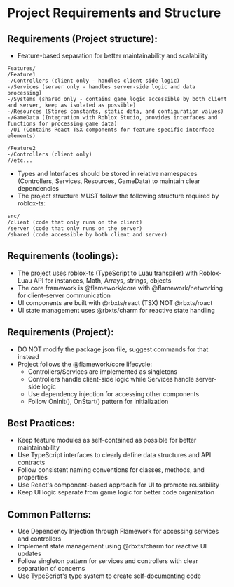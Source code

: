 # Project Requirements and Structure

## Requirements (Project structure):

- Feature-based separation for better maintainability and scalability

```
Features/
/Feature1
-/Controllers (client only - handles client-side logic)
-/Services (server only - handles server-side logic and data processing)
-/Systems (shared only - contains game logic accessible by both client and server, keep as isolated as possible)
-/Resources (Stores constants, static data, and configuration values)
-/GameData (Integration with Roblox Studio, provides interfaces and functions for processing game data)
-/UI (Contains React TSX components for feature-specific interface elements)

/Feature2
-/Controllers (client only)
//etc...
```

- Types and Interfaces should be stored in relative namespaces (Controllers, Services, Resources, GameData) to maintain clear dependencies
- The project structure MUST follow the following structure required by roblox-ts:

```
src/
/client (code that only runs on the client)
/server (code that only runs on the server)
/shared (code accessible by both client and server)
```

## Requirements (toolings):

- The project uses roblox-ts (TypeScript to Luau transpiler) with Roblox-Luau API for instances, Math, Arrays, strings, objects
- The core framework is @flamework/core with @flamework/networking for client-server communication
- UI components are built with @rbxts/react (TSX) NOT @rbxts/roact
- UI state management uses @rbxts/charm for reactive state handling

## Requirements (Project):

- DO NOT modify the package.json file, suggest commands for that instead
- Project follows the @flamework/core lifecycle:
  - Controllers/Services are implemented as singletons
  - Controllers handle client-side logic while Services handle server-side logic
  - Use dependency injection for accessing other components
  - Follow OnInit(), OnStart() pattern for initialization

## Best Practices:

- Keep feature modules as self-contained as possible for better maintainability
- Use TypeScript interfaces to clearly define data structures and API contracts
- Follow consistent naming conventions for classes, methods, and properties
- Use React's component-based approach for UI to promote reusability
- Keep UI logic separate from game logic for better code organization

## Common Patterns:

- Use Dependency Injection through Flamework for accessing services and controllers
- Implement state management using @rbxts/charm for reactive UI updates
- Follow singleton pattern for services and controllers with clear separation of concerns
- Use TypeScript's type system to create self-documenting code
